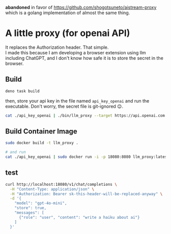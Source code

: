 **abandoned** in favor of https://github.com/shogotsuneto/aistream-proxy
which is a golang implementation of almost the same thing.

# A little proxy (for openai API)

It replaces the Authorization header. That simple.  
I made this because I am developing a browser extension using llm including ChatGPT, and I don't know how safe it is to store the secret in the browser.  

## Build

```bash
deno task build
```

then, store your api key in the file named `api_key_openai` and run the executable. Don't worry, the secret file is git-ignored 😉.

```bash
cat ./api_key_openai | ./bin/llm_proxy --target https://api.openai.com --sk_stdin --port 18080
```

## Build Container Image

```bash
sudo docker build -t llm_proxy .

# and run
cat ./api_key_openai | sudo docker run -i -p 18080:8080 llm_proxy:latest --sk-stdin -b 0.0.0.0
```

## test 

```bash
curl http://localhost:18080/v1/chat/completions \
  -H "Content-Type: application/json" \
  -H "Authorization: Bearer sk-this-header-will-be-replaced-anyway" \
  -d '{
    "model": "gpt-4o-mini",
    "store": true,
    "messages": [
      {"role": "user", "content": "write a haiku about ai"}
    ]
  }'
```
